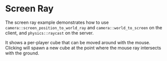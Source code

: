 # Screen Ray

The screen ray example demonstrates how to use `camera::screen_position_to_world_ray` and `camera::world_to_screen` on the client, and `physics::raycast` on the server.

It shows a per-player cube that can be moved around with the mouse. Clicking will spawn a new cube at the point where the mouse ray intersects with the ground.
